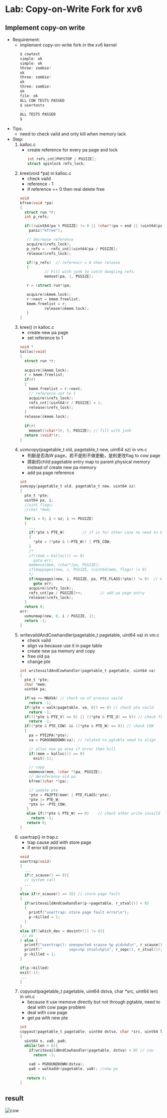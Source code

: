 # Lab: Copy-on-Write Fork for xv6
## Implement copy-on write
* Requirement:
  * implement copy-on-write fork in the xv6 kernel
    ```c
    $ cowtest
    simple: ok
    simple: ok
    three: zombie!
    ok
    three: zombie!
    ok
    three: zombie!
    ok
    file: ok
    ALL COW TESTS PASSED
    $ usertests
    ...
    ALL TESTS PASSED
    $
    ```
* Tips:
  * need to check vaild and only kill when memory lack
* Step:
  1. kalloc.c
     * create reference for every pa page and lock
       ```c
       int refs_cnt[PHYSTOP / PGSIZE];
       struct spinlock refs_lock;
       ```
  2. kree(void *pa) in kalloc.c
     * check vaild
     * reference - 1
     * if reference == 0 then real delete free
     ```c
     void
     kfree(void *pa)
     {
       struct run *r;
       int p_refs;
     
       if(((uint64)pa % PGSIZE) != 0 || (char*)pa < end || (uint64)pa >= PHYSTOP)  // check vaild
         panic("kfree");
     
        // decrease reference
        acquire(&refs_lock);
        p_refs = --refs_cnt[(uint64)pa / PGSIZE];
        release(&refs_lock);

        if(!p_refs)  // referencr = 0 then release
        {
                // Fill with junk to catch dangling refs.
                memset(pa, 1, PGSIZE);

        r = (struct run*)pa;

        acquire(&kmem.lock);
        r->next = kmem.freelist;
        kmem.freelist = r;
                release(&kmem.lock);
        }
     }
     ```
  3. kree() in kalloc.c
     * create new pa page
     * set reference to 1
     ```c
     void *
     kalloc(void)
     {
       struct run *r;
    
       acquire(&kmem.lock);
       r = kmem.freelist;
       if(r)
       {
         kmem.freelist = r->next;
         // reference set to 1
         acquire(&refs_lock);
         refs_cnt[(uint64)r / PGSIZE] = 1;
         release(&refs_lock);
       }
       release(&kmem.lock);
    
       if(r)
         memset((char*)r, 5, PGSIZE); // fill with junk
       return (void*)r;
     }
     ```
  4. uvmcopy(pagetable_t old, pagetable_t new, uint64 sz) in vm.c
     * 判斷是否為W page，若不是則不做更動，是則更改flag to cow page
     * 將新的child pagetable entry map to parent physical memory instead of create new pa memory
     * add pa page reference
     ```c
     int
     uvmcopy(pagetable_t old, pagetable_t new, uint64 sz)
     {
       pte_t *pte;
       uint64 pa, i;
       //uint flags;
       //char *mem;

       for(i = 0; i < sz; i += PGSIZE)
       {
         ...
         if(*pte & PTE_W)        // if is for other case no need to become cow
         {
           *pte = (*pte & (~PTE_W)) | PTE_COW;
         }
         /*
         if((mem = kalloc()) == 0)
           goto err;
         memmove(mem, (char*)pa, PGSIZE);
         if(mappages(new, i, PGSIZE, (uint64)mem, flags) != 0)
         */
         if(mappages(new, i, PGSIZE, pa, PTE_FLAGS(*pte)) != 0)  // map child page entry to parent pa
           goto err;
         acquire(&refs_lock);
         refs_cnt[pa / PGSIZE]++;        // add pa page entry
         release(&refs_lock);
       }
       return 0;
     err:
       uvmunmap(new, 0, i / PGSIZE, 1);
       return -1;
     }
     ```
  5. writevaildAndCowhandler(pagetable_t pagetable, uint64 va) in vm.c
     * check vaild
     * align va because use it in page table
     * create new pa memory and copy
     * free old pa
     * change pte
     ```c
     int writevaildAndCowhandler(pagetable_t pagetable, uint64 va)
     {
       pte_t *pte;
       char *mem;
       uint64 pa;

       if(va >= MAXVA) // check va of process vaild
         return -1;
       if((pte = walk(pagetable, va, 0)) == 0) // check pte vaild
         return -1;
       if(((*pte & PTE_V) == 0) || ((*pte & PTE_U) == 0)) // check flag vaild
         return -1;
       if((*pte & PTE_COW) && ((*pte & PTE_W) == 0)) // check COW
       {
         pa = PTE2PA(*pte);
         va = PGROUNDDOWN(va); // related to pgtable need to align
     
         // alloc new pa area if error then kill
         if((mem = kalloc()) == 0)
           exit(-1);

         // copy
         memmove(mem, (char *)pa, PGSIZE);
         // dereference old pa
         kfree((char *)pa);
     
         // update pte
         *pte = PA2PTE(mem) | PTE_FLAGS(*pte);
         *pte |= PTE_W;
         *pte &= ~PTE_COW;
        }
        else if((*pte & PTE_W) == 0)    // check other write invaild
          return -1;
        return 0;
     }
     ```
  6. usertrap() in trap.c
     * trap cause add with store page
     * if error kill process
     ```c
     void
     usertrap(void)
     {
       ...
       if(r_scause() == 8){
       // system call
       ...
     }
     else if(r_scause() == 15) // store page fault
     {
       if(writevaildAndCowhandler(p->pagetable, r_stval()) < 0)
       {
         printf("usertrap: store page fault error\n");
         p->killed = 1;
       }
     }
     else if((which_dev = devintr()) != 0){
      // ok
     } else {
       printf("usertrap(): unexpected scause %p pid=%d\n", r_scause(), p->pid);
       printf("            sepc=%p stval=%p\n", r_sepc(), r_stval());
       p->killed = 1;
     } 
  
     if(p->killed)
     exit(-1);
     ...
     }
     ```
  7. copyout(pagetable_t pagetable, uint64 dstva, char *src, uint64 len) in vm.c
     * because it use memove directly but not through pgtable, need to deal with cow page problem
     * deal with cow page
     * get pa with new pte
     ```c
     int
     copyout(pagetable_t pagetable, uint64 dstva, char *src, uint64 len)
     {
       uint64 n, va0, pa0;
       while(len > 0){
         if(writevaildAndCowhandler(pagetable, dstva) < 0) // cow
           return -1;
      
         va0 = PGROUNDDOWN(dstva);
         pa0 = walkaddr(pagetable, va0); //new pa
         ...
        return 0;
     }
     ```
## result
![cow](https://github.com/joan902614/MIT6.S081_OS/assets/132533584/b528a13e-f783-4664-b5dd-d7cf721d1d45)
